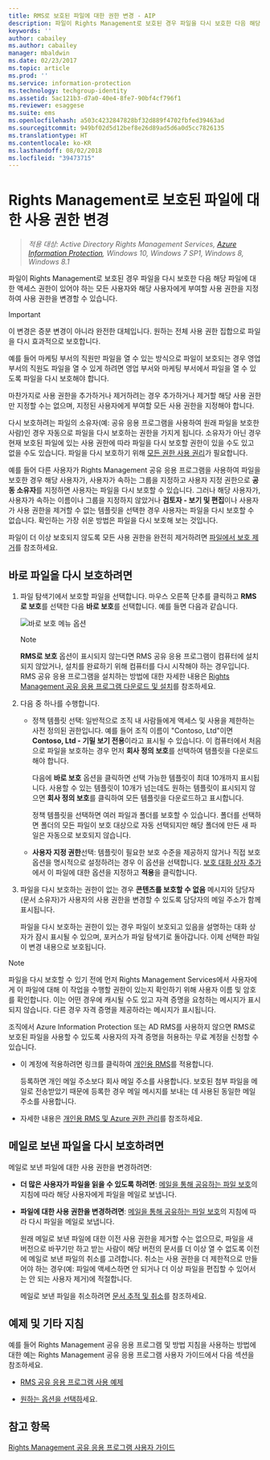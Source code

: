 ```yaml
---
title: RMS로 보호된 파일에 대한 권한 변경 - AIP
description: 파일이 Rights Management로 보호된 경우 파일을 다시 보호한 다음 해당 파일에 대한 액세스 권한이 있어야 하는 모든 사용자와 해당 사용자에게 부여할 사용 권한을 지정하여 사용 권한을 변경할 수 있습니다.
keywords: ''
author: cabailey
ms.author: cabailey
manager: mbaldwin
ms.date: 02/23/2017
ms.topic: article
ms.prod: ''
ms.service: information-protection
ms.technology: techgroup-identity
ms.assetid: 5ac121b3-d7a0-40e4-8fe7-90bf4cf796f1
ms.reviewer: esaggese
ms.suite: ems
ms.openlocfilehash: a503c4232847828bf32d889f4702fbfed39463ad
ms.sourcegitcommit: 949bf02d5d12bef8e26d89ad5d6a0d5cc7826135
ms.translationtype: HT
ms.contentlocale: ko-KR
ms.lasthandoff: 08/02/2018
ms.locfileid: "39473715"
---
```

# <a name="change-permissions-on-files-that-have-been-protected-by-rights-management"></a>Rights Management로 보호된 파일에 대한 사용 권한 변경

>*적용 대상: Active Directory Rights Management Services, [Azure Information Protection](https://azure.microsoft.com/pricing/details/information-protection), Windows 10, Windows 7 SP1, Windows 8, Windows 8.1*

파일이 Rights Management로 보호된 경우 파일을 다시 보호한 다음 해당 파일에 대한 액세스 권한이 있어야 하는 모든 사용자와 해당 사용자에게 부여할 사용 권한을 지정하여 사용 권한을 변경할 수 있습니다.

> [!IMPORTANT]
> 이 변경은 증분 변경이 아니라 완전한 대체입니다. 원하는 전체 사용 권한 집합으로 파일을 다시 효과적으로 보호합니다.
> 
>  예를 들어 마케팅 부서의 직원만 파일을 열 수 있는 방식으로 파일이 보호되는 경우 영업 부서의 직원도 파일을 열 수 있게 하려면 영업 부서와 마케팅 부서에서 파일을 열 수 있도록 파일을 다시 보호해야 합니다.
>
> 마찬가지로 사용 권한을 추가하거나 제거하려는 경우 추가하거나 제거할 해당 사용 권한만 지정할 수는 없으며, 지정된 사용자에게 부여할 모든 사용 권한을 지정해야 합니다.

다시 보호하려는 파일의 소유자(예: 공유 응용 프로그램을 사용하여 원래 파일을 보호한 사람)인 경우 자동으로 파일을 다시 보호하는 권한을 가지게 됩니다. 소유자가 아닌 경우 현재 보호된 파일에 있는 사용 권한에 따라 파일을 다시 보호할 권한이 있을 수도 있고 없을 수도 있습니다. 파일을 다시 보호하기 위해 [모든 권한 사용 권리](../deploy-use/configure-usage-rights.md#usage-rights-and-descriptions)가 필요합니다.

예를 들어 다른 사용자가 Rights Management 공유 응용 프로그램을 사용하여 파일을 보호한 경우 해당 사용자가, 사용자가 속하는 그룹을 지정하고 사용자 지정 권한으로 **공동 소유자**를 지정하면 사용자는 파일을 다시 보호할 수 있습니다. 그러나 해당 사용자가, 사용자가 속하는 이름이나 그룹을 지정하지 않았거나 **검토자 - 보기 및 편집**이나 사용자가 사용 권한을 제거할 수 없는 템플릿을 선택한 경우 사용자는 파일을 다시 보호할 수 없습니다. 확인하는 가장 쉬운 방법은 파일을 다시 보호해 보는 것입니다.

파일이 더 이상 보호되지 않도록 모든 사용 권한을 완전히 제거하려면 [파일에서 보호 제거](sharing-app-remove-protection.md)를 참조하세요.

## <a name="to-re-protect-a-file-in-place"></a>바로 파일을 다시 보호하려면

1.  파일 탐색기에서 보호할 파일을 선택합니다. 마우스 오른쪽 단추를 클릭하고 **RMS로 보호**를 선택한 다음 **바로 보호**를 선택합니다. 예를 들면 다음과 같습니다.

    ![바로 보호 메뉴 옵션](../media/ADRMS_MSRMSApp_SP_CompanyDefined.png)

    > [!NOTE]
    > **RMS로 보호** 옵션이 표시되지 않는다면 RMS 공유 응용 프로그램이 컴퓨터에 설치되지 않았거나, 설치를 완료하기 위해 컴퓨터를 다시 시작해야 하는 경우입니다. RMS 공유 응용 프로그램을 설치하는 방법에 대한 자세한 내용은 [Rights Management 공유 응용 프로그램 다운로드 및 설치](install-sharing-app.md)를 참조하세요.

2.  다음 중 하나를 수행합니다.

    -   정책 템플릿 선택: 일반적으로 조직 내 사람들에게 액세스 및 사용을 제한하는 사전 정의된 권한입니다. 예를 들어 조직 이름이 "Contoso, Ltd"이면 **Contoso, Ltd - 기밀 보기 전용**이라고 표시될 수 있습니다. 이 컴퓨터에서 처음으로 파일을 보호하는 경우 먼저 **회사 정의 보호**를 선택하여 탬플릿을 다운로드해야 합니다.

        다음에 **바로 보호** 옵션을 클릭하면 선택 가능한 템플릿이 최대 10개까지 표시됩니다. 사용할 수 있는 템플릿이 10개가 넘는데도 원하는 템플릿이 표시되지 않으면 **회사 정의 보호**를 클릭하여 모든 템플릿을 다운로드하고 표시합니다.

        정책 템플릿을 선택하면 여러 파일과 폴더를 보호할 수 있습니다. 폴더를 선택하면 폴더의 모든 파일이 보호 대상으로 자동 선택되지만 해당 폴더에 만든 새 파일은 자동으로 보호되지 않습니다.

    -   **사용자 지정 권한**선택: 템플릿이 필요한 보호 수준을 제공하지 않거나 직접 보호 옵션을 명시적으로 설정하려는 경우 이 옵션을 선택합니다. [보호 대화 상자 추가](sharing-app-dialog-box.md)에서 이 파일에 대한 옵션을 지정하고 **적용**을 클릭합니다.

3. 파일을 다시 보호하는 권한이 없는 경우 **콘텐츠를 보호할 수 없음** 메시지와 담당자(문서 소유자)가 사용자의 사용 권한을 변경할 수 있도록 담당자의 메일 주소가 함께 표시됩니다.

    파일을 다시 보호하는 권한이 있는 경우 파일이 보호되고 있음을 설명하는 대화 상자가 잠시 표시될 수 있으며, 포커스가 파일 탐색기로 돌아갑니다. 이제 선택한 파일이 변경 내용으로 보호됩니다. 

> [!NOTE]
> 파일을 다시 보호할 수 있기 전에 먼저 Rights Management Services에서 사용자에게 이 파일에 대해 이 작업을 수행할 권한이 있는지 확인하기 위해 사용자 이름 및 암호를 확인합니다. 이는 어떤 경우에 캐시될 수도 있고 자격 증명을 요청하는 메시지가 표시되지 않습니다. 다른 경우 자격 증명을 제공하라는 메시지가 표시됩니다.
>
> 조직에서 Azure Information Protection 또는 AD RMS를 사용하지 않으면 RMS로 보호된 파일을 사용할 수 있도록 사용자의 자격 증명을 허용하는 무료 계정을 신청할 수 있습니다.
>
> -   이 계정에 적용하려면 링크를 클릭하여 [개인용 RMS](http://go.microsoft.com/fwlink/?LinkId=309469)를 적용합니다.
>
>     등록하면 개인 메일 주소보다 회사 메일 주소를 사용합니다. 보호된 첨부 파일을 메일로 전송받았기 때문에 등록한 경우 메일 메시지를 보내는 데 사용된 동일한 메일 주소를 사용합니다.
> -   자세한 내용은 [개인용 RMS 및 Azure 권한 관리](../rms-for-individuals.md)를 참조하세요.

## <a name="to-re-protect-a-file-that-you-have-emailed"></a>메일로 보낸 파일을 다시 보호하려면

메일로 보낸 파일에 대한 사용 권한을 변경하려면:

- **더 많은 사용자가 파일을 읽을 수 있도록 하려면**: [메일을 통해 공유하는 파일 보호](sharing-app-protect-by-email.md)의 지침에 따라 해당 사용자에게 파일을 메일로 보냅니다.

- **파일에 대한 사용 권한을 변경하려면**: [메일을 통해 공유하는 파일 보호](sharing-app-protect-by-email.md)의 지침에 따라 다시 파일을 메일로 보냅니다. 

    원래 메일로 보낸 파일에 대한 이전 사용 권한을 제거할 수는 없으므로, 파일을 새 버전으로 바꾸기만 하고 받는 사람이 해당 버전의 문서를 더 이상 열 수 없도록 이전에 메일로 보낸 파일의 취소를 고려합니다. 취소는 사용 권한을 더 제한적으로 만들어야 하는 경우(예: 파일에 액세스하면 안 되거나 더 이상 파일을 편집할 수 있어서는 안 되는 사용자 제거)에 적절합니다.

    메일로 보낸 파일을 취소하려면 [문서 추적 및 취소](sharing-app-track-revoke.md)를 참조하세요.


## <a name="examples-and-other-instructions"></a>예제 및 기타 지침
예를 들어 Rights Management 공유 응용 프로그램 및 방법 지침을 사용하는 방법에 대한 예는 Rights Management 공유 응용 프로그램 사용자 가이드에서 다음 섹션을 참조하세요.

-   [RMS 공유 응용 프로그램 사용 예제](sharing-app-user-guide.md#examples-for-using-the-rms-sharing-application)

-   [원하는 옵션을 선택하](sharing-app-user-guide.md#what-do-you-want-to-do)세요.

## <a name="see-also"></a>참고 항목
[Rights Management 공유 응용 프로그램 사용자 가이드](sharing-app-user-guide.md)
